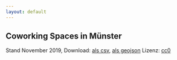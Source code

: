 ```yaml
---
layout: default
---
```


<style>
body {
  margin-bottom: 0;
}

#map {
  margin-top: 1rem;
  height: 60vh;
}

.popup-headline {
  margin: 0.4rem 0;
  text-transform: unset;
}
.popup-address {
  margin: 0.2rem 0 !important;
}
</style>

<link rel="stylesheet" href="https://unpkg.com/leaflet@1.5.1/dist/leaflet.css"
  integrity="sha512-xwE/Az9zrjBIphAcBb3F6JVqxf46+CDLwfLMHloNu6KEQCAWi6HcDUbeOfBIptF7tcCzusKFjFw2yuvEpDL9wQ=="
  crossorigin=""/>
<script src="https://unpkg.com/leaflet@1.5.1/dist/leaflet.js"
  integrity="sha512-GffPMF3RvMeYyc1LWMHtK8EbPv0iNZ8/oTtHPx9/cc2ILxQ+u905qIwdpULaqDkyBKgOaB57QTMg7ztg8Jm2Og=="
  crossorigin=""></script>

## Coworking Spaces in Münster

Stand November 2019, Download: [als csv](muenster-coworking-spaces.csv), [als geojson](coworking-muenster-geo.json) Lizenz: [cc0](https://creativecommons.org/publicdomain/zero/1.0/legalcode)

<div id="map"></div>

<script>
"use strict";

function onEachFeature(feature, layer) {
  var popupContent = '<h5 class="popup-headline">'
    + feature.properties.name + "</h5>"
    + '<p class="popup-address">' + feature.properties.address + ", " + feature.properties.plz + " Münster</p>"
    + '<a href="' + feature.properties.url + '" target="_blank" rel="noopener">' + feature.properties.url + "</a>";

  if (feature.properties && feature.properties.popupContent) {
    popupContent += feature.properties.popupContent;
  }

  layer.bindPopup(popupContent);
}

function loadMap() {
  var map = L.map("map").setView([51.96, 7.61], 11);

  L.tileLayer("https://api.tiles.mapbox.com/v4/{id}/{z}/{x}/{y}.png?access_token=pk.eyJ1IjoidWJlcmdlc3VuZGhlaXQiLCJhIjoiY2szMGV0eWltMGh4ZzNicWowYzdzenRqYiJ9.Q45K2MzwSKBq9n7L8Q_9rw", {
    maxZoom: 16,
    attribution: 'Map data &copy; <a href="https://www.openstreetmap.org/">OpenStreetMap</a> contributors, ' +
      '<a href="https://creativecommons.org/licenses/by-sa/2.0/">CC-BY-SA</a>, ' +
      'Imagery © <a href="https://www.mapbox.com/">Mapbox</a>',
    id: "mapbox.light"
  }).addTo(map);

  fetch("coworking-muenster-geo.json")
    .then(function (response) {
      return response.json();
    })
    .then(function (json) {
      var spaces = L.geoJSON(json, {
        onEachFeature: onEachFeature,
        pointToLayer: function (feature, latlng) {
          return L.circleMarker(latlng, {
            radius: 6,
            fillColor: "#f1a92b",
            color: "#5d5d5d",
            weight: 1,
            opacity: 1,
            fillOpacity: 0.8
          });
        }
      }).addTo(map);

      map.fitBounds(spaces.getBounds());
    });
}

window.addEventListener("DOMContentLoaded", loadMap);
</script>
